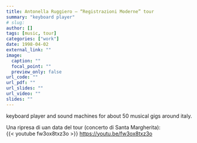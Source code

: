 ```yaml
---
title: Antonella Ruggiero – “Registrazioni Moderne” tour
summary: "keyboard player"
# slug: 
author: []
tags: [music, tour]
categories: ["work"]
date: 1998-04-02
external_link: ""
image:
  caption: ""
  focal_point: ""
  preview_only: false
url_code: ""
url_pdf: ""
url_slides: ""
url_video: ""
slides: ""
---
```


keyboard player and sound machines for about 50 musical gigs around italy.

Una ripresa di uan data del tour (concerto di Santa Margherita):  
{{< youtube fw3ox8txz3o >}}
https://youtu.be/fw3ox8txz3o
